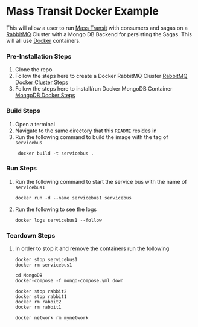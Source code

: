 # Mass Transit Docker Example

This will allow a user to run [Mass Transit](https://masstransit-project.com/) with consumers and sagas on a [RabbitMQ](https://www.rabbitmq.com/) Cluster with a Mongo DB Backend for persisting the Sagas. This will all use [Docker](https://www.docker.com/) containers.

### Pre-Installation Steps

1. Clone the repo
2. Follow the steps here to create a Docker RabbitMQ Cluster [RabbitMQ Docker Cluster Steps](https://github.com/mmoser/masstransit-docker-example/tree/master/RabbitMQ%20Cluster)
3. Follow the steps here to install/run Docker MongoDB Container [MongoDB Docker Steps](https://github.com/mmoser/masstransit-docker-example/tree/master/MongoDB)

### Build Steps

1. Open a terminal
2. Navigate to the same directory that this `README` resides in
3. Run the following command to build the image with the tag of `servicebus`
   ```
    docker build -t servicebus .
   ```
### Run Steps

1. Run the following command to start the service bus with the name of `servicebus1`
   ```
   docker run -d --name servicebus1 servicebus
   ```
2. Run the following to see the logs
   ```
   docker logs servicebus1 --follow
   ```

### Teardown Steps

1. In order to stop it and remove the containers run the following
   ```
   docker stop servicebus1
   docker rm servicebus1

   cd MongoDB 
   docker-compose -f mongo-compose.yml down

   docker stop rabbit2
   docker stop rabbit1
   docker rm rabbit2
   docker rm rabbit1

   docker network rm mynetwork
   ``` 